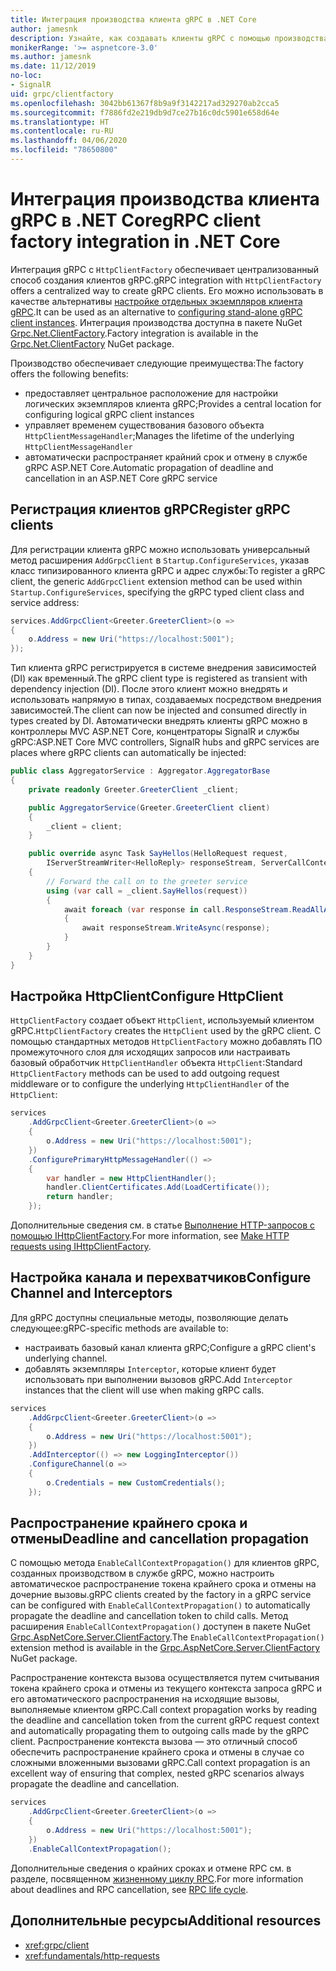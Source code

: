 ```yaml
---
title: Интеграция производства клиента gRPC в .NET Core
author: jamesnk
description: Узнайте, как создавать клиенты gRPC с помощью производства клиента.
monikerRange: '>= aspnetcore-3.0'
ms.author: jamesnk
ms.date: 11/12/2019
no-loc:
- SignalR
uid: grpc/clientfactory
ms.openlocfilehash: 3042bb61367f8b9a9f3142217ad329270ab2cca5
ms.sourcegitcommit: f7886fd2e219db9d7ce27b16c0dc5901e658d64e
ms.translationtype: HT
ms.contentlocale: ru-RU
ms.lasthandoff: 04/06/2020
ms.locfileid: "78650800"
---
```

# <a name="grpc-client-factory-integration-in-net-core"></a><span data-ttu-id="3628e-103">Интеграция производства клиента gRPC в .NET Core</span><span class="sxs-lookup"><span data-stu-id="3628e-103">gRPC client factory integration in .NET Core</span></span>

<span data-ttu-id="3628e-104">Интеграция gRPC с `HttpClientFactory` обеспечивает централизованный способ создания клиентов gRPC.</span><span class="sxs-lookup"><span data-stu-id="3628e-104">gRPC integration with `HttpClientFactory` offers a centralized way to create gRPC clients.</span></span> <span data-ttu-id="3628e-105">Его можно использовать в качестве альтернативы [настройке отдельных экземпляров клиента gRPC](xref:grpc/client).</span><span class="sxs-lookup"><span data-stu-id="3628e-105">It can be used as an alternative to [configuring stand-alone gRPC client instances](xref:grpc/client).</span></span> <span data-ttu-id="3628e-106">Интеграция производства доступна в пакете NuGet [Grpc.Net.ClientFactory](https://www.nuget.org/packages/Grpc.Net.ClientFactory).</span><span class="sxs-lookup"><span data-stu-id="3628e-106">Factory integration is available in the [Grpc.Net.ClientFactory](https://www.nuget.org/packages/Grpc.Net.ClientFactory) NuGet package.</span></span>

<span data-ttu-id="3628e-107">Производство обеспечивает следующие преимущества:</span><span class="sxs-lookup"><span data-stu-id="3628e-107">The factory offers the following benefits:</span></span>

* <span data-ttu-id="3628e-108">предоставляет центральное расположение для настройки логических экземпляров клиента gRPC;</span><span class="sxs-lookup"><span data-stu-id="3628e-108">Provides a central location for configuring logical gRPC client instances</span></span>
* <span data-ttu-id="3628e-109">управляет временем существования базового объекта `HttpClientMessageHandler`;</span><span class="sxs-lookup"><span data-stu-id="3628e-109">Manages the lifetime of the underlying `HttpClientMessageHandler`</span></span>
* <span data-ttu-id="3628e-110">автоматически распространяет крайний срок и отмену в службе gRPC ASP.NET Core.</span><span class="sxs-lookup"><span data-stu-id="3628e-110">Automatic propagation of deadline and cancellation in an ASP.NET Core gRPC service</span></span>

## <a name="register-grpc-clients"></a><span data-ttu-id="3628e-111">Регистрация клиентов gRPC</span><span class="sxs-lookup"><span data-stu-id="3628e-111">Register gRPC clients</span></span>

<span data-ttu-id="3628e-112">Для регистрации клиента gRPC можно использовать универсальный метод расширения `AddGrpcClient` в `Startup.ConfigureServices`, указав класс типизированного клиента gRPC и адрес службы:</span><span class="sxs-lookup"><span data-stu-id="3628e-112">To register a gRPC client, the generic `AddGrpcClient` extension method can be used within `Startup.ConfigureServices`, specifying the gRPC typed client class and service address:</span></span>

```csharp
services.AddGrpcClient<Greeter.GreeterClient>(o =>
{
    o.Address = new Uri("https://localhost:5001");
});
```

<span data-ttu-id="3628e-113">Тип клиента gRPC регистрируется в системе внедрения зависимостей (DI) как временный.</span><span class="sxs-lookup"><span data-stu-id="3628e-113">The gRPC client type is registered as transient with dependency injection (DI).</span></span> <span data-ttu-id="3628e-114">После этого клиент можно внедрять и использовать напрямую в типах, создаваемых посредством внедрения зависимостей.</span><span class="sxs-lookup"><span data-stu-id="3628e-114">The client can now be injected and consumed directly in types created by DI.</span></span> <span data-ttu-id="3628e-115">Автоматически внедрять клиенты gRPC можно в контроллеры MVC ASP.NET Core, концентраторы SignalR и службы gRPC:</span><span class="sxs-lookup"><span data-stu-id="3628e-115">ASP.NET Core MVC controllers, SignalR hubs and gRPC services are places where gRPC clients can automatically be injected:</span></span>

```csharp
public class AggregatorService : Aggregator.AggregatorBase
{
    private readonly Greeter.GreeterClient _client;

    public AggregatorService(Greeter.GreeterClient client)
    {
        _client = client;
    }

    public override async Task SayHellos(HelloRequest request,
        IServerStreamWriter<HelloReply> responseStream, ServerCallContext context)
    {
        // Forward the call on to the greeter service
        using (var call = _client.SayHellos(request))
        {
            await foreach (var response in call.ResponseStream.ReadAllAsync())
            {
                await responseStream.WriteAsync(response);
            }
        }
    }
}
```

## <a name="configure-httpclient"></a><span data-ttu-id="3628e-116">Настройка HttpClient</span><span class="sxs-lookup"><span data-stu-id="3628e-116">Configure HttpClient</span></span>

<span data-ttu-id="3628e-117">`HttpClientFactory` создает объект `HttpClient`, используемый клиентом gRPC.</span><span class="sxs-lookup"><span data-stu-id="3628e-117">`HttpClientFactory` creates the `HttpClient` used by the gRPC client.</span></span> <span data-ttu-id="3628e-118">С помощью стандартных методов `HttpClientFactory` можно добавлять ПО промежуточного слоя для исходящих запросов или настраивать базовый обработчик `HttpClientHandler` объекта `HttpClient`:</span><span class="sxs-lookup"><span data-stu-id="3628e-118">Standard `HttpClientFactory` methods can be used to add outgoing request middleware or to configure the underlying `HttpClientHandler` of the `HttpClient`:</span></span>

```csharp
services
    .AddGrpcClient<Greeter.GreeterClient>(o =>
    {
        o.Address = new Uri("https://localhost:5001");
    })
    .ConfigurePrimaryHttpMessageHandler(() =>
    {
        var handler = new HttpClientHandler();
        handler.ClientCertificates.Add(LoadCertificate());
        return handler;
    });
```

<span data-ttu-id="3628e-119">Дополнительные сведения см. в статье [Выполнение HTTP-запросов с помощью IHttpClientFactory](xref:fundamentals/http-requests).</span><span class="sxs-lookup"><span data-stu-id="3628e-119">For more information, see [Make HTTP requests using IHttpClientFactory](xref:fundamentals/http-requests).</span></span>

## <a name="configure-channel-and-interceptors"></a><span data-ttu-id="3628e-120">Настройка канала и перехватчиков</span><span class="sxs-lookup"><span data-stu-id="3628e-120">Configure Channel and Interceptors</span></span>

<span data-ttu-id="3628e-121">Для gRPC доступны специальные методы, позволяющие делать следующее:</span><span class="sxs-lookup"><span data-stu-id="3628e-121">gRPC-specific methods are available to:</span></span>

* <span data-ttu-id="3628e-122">настраивать базовый канал клиента gRPC;</span><span class="sxs-lookup"><span data-stu-id="3628e-122">Configure a gRPC client's underlying channel.</span></span>
* <span data-ttu-id="3628e-123">добавлять экземпляры `Interceptor`, которые клиент будет использовать при выполнении вызовов gRPC.</span><span class="sxs-lookup"><span data-stu-id="3628e-123">Add `Interceptor` instances that the client will use when making gRPC calls.</span></span>

```csharp
services
    .AddGrpcClient<Greeter.GreeterClient>(o =>
    {
        o.Address = new Uri("https://localhost:5001");
    })
    .AddInterceptor(() => new LoggingInterceptor())
    .ConfigureChannel(o =>
    {
        o.Credentials = new CustomCredentials();
    });
```

## <a name="deadline-and-cancellation-propagation"></a><span data-ttu-id="3628e-124">Распространение крайнего срока и отмены</span><span class="sxs-lookup"><span data-stu-id="3628e-124">Deadline and cancellation propagation</span></span>

<span data-ttu-id="3628e-125">С помощью метода `EnableCallContextPropagation()` для клиентов gRPC, созданных производством в службе gRPC, можно настроить автоматическое распространение токена крайнего срока и отмены на дочерние вызовы.</span><span class="sxs-lookup"><span data-stu-id="3628e-125">gRPC clients created by the factory in a gRPC service can be configured with `EnableCallContextPropagation()` to automatically propagate the deadline and cancellation token to child calls.</span></span> <span data-ttu-id="3628e-126">Метод расширения `EnableCallContextPropagation()` доступен в пакете NuGet [Grpc.AspNetCore.Server.ClientFactory](https://www.nuget.org/packages/Grpc.AspNetCore.Server.ClientFactory).</span><span class="sxs-lookup"><span data-stu-id="3628e-126">The `EnableCallContextPropagation()` extension method is available in the [Grpc.AspNetCore.Server.ClientFactory](https://www.nuget.org/packages/Grpc.AspNetCore.Server.ClientFactory) NuGet package.</span></span>

<span data-ttu-id="3628e-127">Распространение контекста вызова осуществляется путем считывания токена крайнего срока и отмены из текущего контекста запроса gRPC и его автоматического распространения на исходящие вызовы, выполняемые клиентом gRPC.</span><span class="sxs-lookup"><span data-stu-id="3628e-127">Call context propagation works by reading the deadline and cancellation token from the current gRPC request context and automatically propagating them to outgoing calls made by the gRPC client.</span></span> <span data-ttu-id="3628e-128">Распространение контекста вызова — это отличный способ обеспечить распространение крайнего срока и отмены в случае со сложными вложенными вызовами gRPC.</span><span class="sxs-lookup"><span data-stu-id="3628e-128">Call context propagation is an excellent way of ensuring that complex, nested gRPC scenarios always propagate the deadline and cancellation.</span></span>

```csharp
services
    .AddGrpcClient<Greeter.GreeterClient>(o =>
    {
        o.Address = new Uri("https://localhost:5001");
    })
    .EnableCallContextPropagation();
```

<span data-ttu-id="3628e-129">Дополнительные сведения о крайних сроках и отмене RPC см. в разделе, посвященном [жизненному циклу RPC](https://www.grpc.io/docs/guides/concepts/#rpc-life-cycle).</span><span class="sxs-lookup"><span data-stu-id="3628e-129">For more information about deadlines and RPC cancellation, see [RPC life cycle](https://www.grpc.io/docs/guides/concepts/#rpc-life-cycle).</span></span>

## <a name="additional-resources"></a><span data-ttu-id="3628e-130">Дополнительные ресурсы</span><span class="sxs-lookup"><span data-stu-id="3628e-130">Additional resources</span></span>

* <xref:grpc/client>
* <xref:fundamentals/http-requests>

